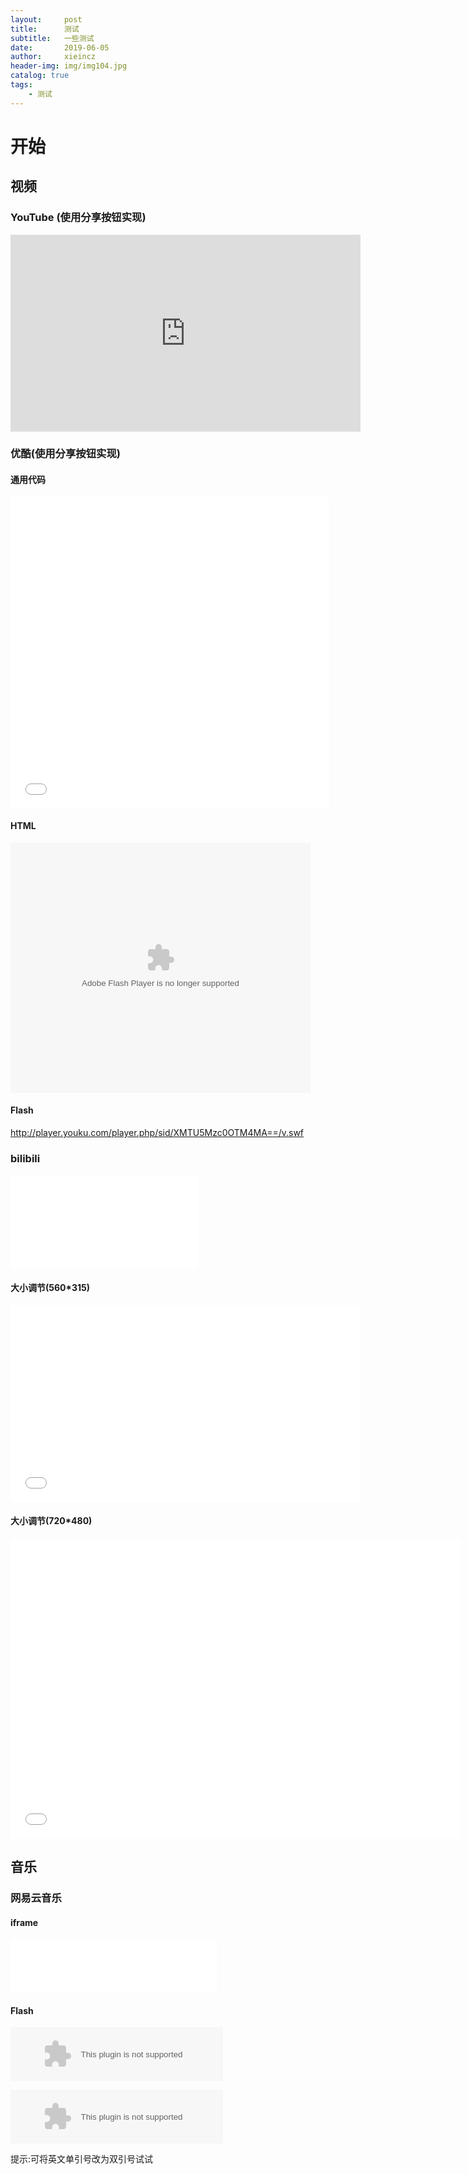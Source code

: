 ```yaml
---
layout:     post
title:      测试
subtitle:   一些测试
date:       2019-06-05
author:     xieincz
header-img: img/img104.jpg
catalog: true
tags:
    - 测试
---
```


# 开始

## 视频

### YouTube (使用分享按钮实现)

<iframe width="560" height="315" src="https://www.youtube.com/embed/wnhvanMdx4s" frameborder="0" allow="accelerometer; autoplay; encrypted-media; gyroscope; picture-in-picture" allowfullscreen></iframe>

### 优酷(使用分享按钮实现)

#### 通用代码
<iframe height="498" width="510" src="//player.youku.com/embed/XMTU5Mzc0OTM4MA==" frameborder=0 allowfullscreen></iframe>

#### HTML
<embed src="//player.youku.com/player.php/sid/XMTU5Mzc0OTM4MA==/v.swf" allowFullScreen="true" quality="high" width="480" height="400" align="middle" allowScriptAccess="always" type="application/x-shockwave-flash"></embed>

#### Flash
http://player.youku.com/player.php/sid/XMTU5Mzc0OTM4MA==/v.swf

### bilibili

<iframe src="//player.bilibili.com/player.html?aid=27146&cid=45068&page=1" scrolling="no" border="0" frameborder="no" framespacing="0" allowfullscreen="true"> </iframe>


#### 大小调节(560*315)

<iframe src="//player.bilibili.com/player.html?aid=27146&cid=45068&page=1" scrolling="no" border="0" frameborder="no" framespacing="0" allowfullscreen="true" width="560" height="315"> </iframe>

#### 大小调节(720*480)

<iframe src="//player.bilibili.com/player.html?aid=27146&cid=45068&page=1" scrolling="no" border="0" frameborder="no" framespacing="0" allowfullscreen="true" width="720" height="480"> </iframe>


## 音乐

### 网易云音乐

#### iframe 

<iframe frameborder="no" border="0" marginwidth="0" marginheight="0" width=330 height=86 src="//music.163.com/outchain/player?type=2&id=406339&auto=0&height=66"></iframe>

#### Flash

<embed src="//music.163.com/style/swf/widget.swf?sid=406339&type=2&auto=0&width=320&height=66" width="340" height="86"  allowNetworking="all"></embed>

<embed src="//music.163.com/style/swf/widget.swf?sid=406339&type=2&auto=0&width=320&height=66" width="340" height="86"  allowNetworking="all">

提示:可将英文单引号改为双引号试试
